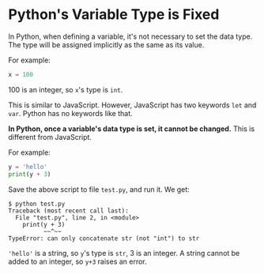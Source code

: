 # Python's Variable Type is Fixed

In Python, when defining a variable, it's not necessary to set the data type. The type will be assigned implicitly as the same as its value.

For example:

```python
x = 100
```

100 is an integer, so `x`'s type is `int`.

This is similar to JavaScript. However, JavaScript has two keywords `let` and `var`. Python has no keywords like that.

**In Python, once a variable's data type is set, it cannot be changed.** This is different from JavaScript.

For example:

```python
y = 'hello'
print(y + 3)
```

Save the above script to file `test.py`, and run it. We get:

```plaintext
$ python test.py 
Traceback (most recent call last):
  File "test.py", line 2, in <module>
    print(y + 3)
          ~~^~~
TypeError: can only concatenate str (not "int") to str
```

`'hello'` is a string, so `y`'s type is `str`, 3 is an integer. A string cannot be added to an integer, so `y+3` raises an error.
